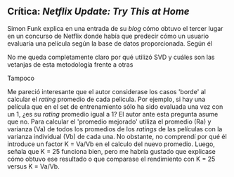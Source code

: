 ## Crítica: *Netflix Update: Try This at Home*

Simon Funk explica en una entrada de su *blog* cómo obtuvo el tercer lugar en un concurso de Netflix donde había que predecir cómo un usuario evaluaría una película según la base de datos proporcionada. Según él 

No me queda completamente claro por qué utilizó SVD y cuáles son las vetanjas de esta metodología frente a otras 

Tampoco 

Me pareció interesante que el autor considerase los casos 'borde' al calcular el *rating* promedio de cada película. Por ejemplo, si hay una película que en el set de entrenamiento sólo ha sido evaluada una vez con un 1, ¿es su *rating* promedio igual a 1? El autor ante esta pregunta asume que no. Para calcular el 'promedio mejorado' utiliza el promedio (Ra) y varianza (Va) de todos los promedios de los *ratings* de las películas con la varianza individual (Vb) de cada una. No obstante, no comprendí por qué él introduce un factor K = Va/Vb en el calculo del nuevo promedio. Luego, señala que K = 25 funciona bien, pero me habría gustado que explicase cómo obtuvo ese resultado o que comparase el rendimiento con K = 25 versus K = Va/Vb. 


